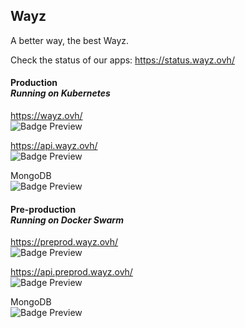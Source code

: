 ## Wayz
A better way, the best Wayz.

Check the status of our apps: https://status.wayz.ovh/

#### Production<br><i>Running on Kubernetes</i>

https://wayz.ovh/ <br>
<img data-v-8abb0824="" alt="Badge Preview" src="https://uptime-kuma.edj-labs.com/api/badge/53/uptime">

https://api.wayz.ovh/ <br>
<img data-v-8abb0824="" alt="Badge Preview" src="https://uptime-kuma.edj-labs.com/api/badge/54/uptime">

MongoDB <br>
<img data-v-8abb0824="" alt="Badge Preview" src="https://uptime-kuma.edj-labs.com/api/badge/55/uptime">

#### Pre-production<br><i>Running on Docker Swarm</i>

https://preprod.wayz.ovh/ <br>
<img data-v-8abb0824="" alt="Badge Preview" src="https://uptime-kuma.edj-labs.com/api/badge/51/uptime">

https://api.preprod.wayz.ovh/ <br>
<img data-v-8abb0824="" alt="Badge Preview" src="https://uptime-kuma.edj-labs.com/api/badge/50/uptime">

MongoDB <br>
<img data-v-8abb0824="" alt="Badge Preview" src="https://uptime-kuma.edj-labs.com/api/badge/49/uptime">
